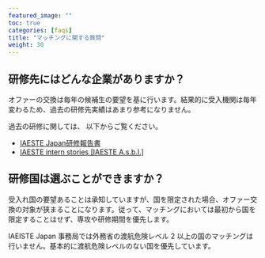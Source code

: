 ```yaml
---
featured_image: ""
toc: true
categories: [faqs]
title: "マッチングに関する質問"
weight: 30
---
```


## 研修先にはどんな企業がありますか？

オファーの交換は毎年の候補生の要望を基に行います。結果的に受入機関は毎年変わるため、過去の研修先実績はあまり参考になりません。

過去の研修に関しては、 以下からご覧ください。
- [IAESTE Japan研修報告書](/internship/reports/)
- [IAESTE intern stories [IAESTE A.s.b.l.]](https://iaeste.org/student-testimonials/)

## 研修国は選ぶことができますか？

受入れ国の要望あることは承知していますが、国を限定された場合、オファー交換の対象が狭まることになります。従って、マッチングにおいては最初から国を限定することはせず、専攻や研修期間を優先します。

IAEISTE Japan 事務局では外務省の渡航危険レベル 2 以上の国のマッチングは行いません。基本的に渡航危険レベルのない国を優先しています。
